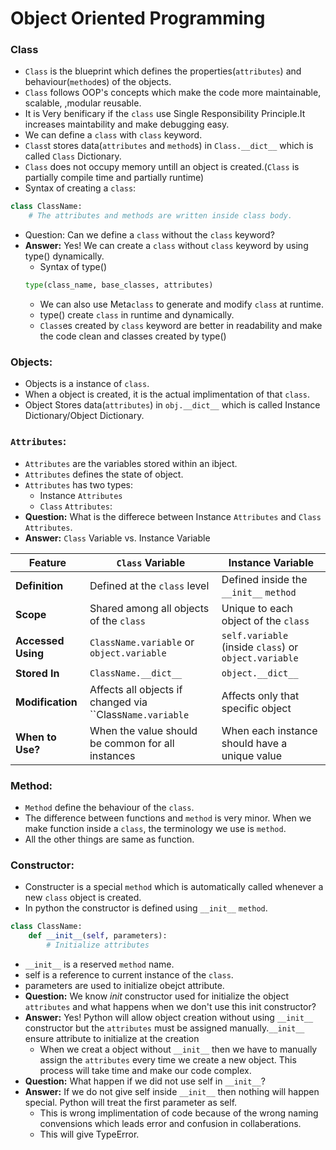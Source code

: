 # Object Oriented Programming

### Class
- `Class` is the blueprint which defines the properties(`attributes`) and behaviour(`method`es) of the objects.
- `Class` follows OOP's concepts which make the code more maintainable, scalable, ,modular reusable.
- It is Very benificary if the `class` use Single Responsibility Principle.It increases maintability and make debugging easy.
- We can define a `class` with `class` keyword.
- `Class`t stores data(`attributes` and `method`s) in `Class.__dict__` which is called `Class` Dictionary.
- `Class` does not occupy memory untill an object is created.(`Class` is partially compile time and partially runtime)
- Syntax of creating a `class`:
```python
class ClassName:
    # The attributes and methods are written inside class body.
```

- Question: Can we define a `class` without the `class` keyword?
- **Answer:** Yes! We can create a `class` without `class` keyword by using type() dynamically.
    - Syntax of type()
    ```python
    type(class_name, base_classes, attributes)
    ```
    - We can also use Meta`class` to generate and modify `class` at runtime.
    - type() create `class` in runtime and dynamically.
    - `Class`es created by `class` keyword are better in readability and make the code clean and classes created by type() 


### Objects:
- Objects is a instance of `class`.
- When a object is created, it is the actual implimentation of that `class`.
- Object Stores data(`attributes`) in `obj.__dict__` which is called Instance Dictionary/Object Dictionary.


### `Attributes`:
- `Attributes` are the variables stored within an ibject.
- `Attributes` defines the state of object.
- `Attributes` has two types:
    - Instance `Attributes`
    - `Class` `Attributes`:
- **Question:** What is the differece between Instance `Attributes` and `Class` `Attributes`.
- **Answer:** `Class` Variable vs. Instance Variable

| Feature       | `Class` Variable                                   | Instance Variable                                     |
|---------------|----------------------------------------------------|------------------------------------------------------|
| **Definition** | Defined at the `class` level                       | Defined inside the ``__init__`` `method`                   |
| **Scope**      | Shared among all objects of the `class`           | Unique to each object of the `class`                     |
| **Accessed Using** | `ClassName.variable` or `object.variable`     | `self.variable` (inside `class`) or `object.variable`   |
| **Stored In**   | `ClassName.__dict__`                             | `object.__dict__`                                      |
| **Modification**| Affects all objects if changed via ``Class`Name.variable` | Affects only that specific object                |
| **When to Use?**| When the value should be common for all instances | When each instance should have a unique value          |

### Method:
- `Method` define the behaviour of the `class`.
- The difference between functions and `method` is very minor. When we make function inside a `class`, the terminology we use is `method`.
- All the other things are same as function.

### Constructor:
- Constructer is a special `method` which is automatically called whenever a new `class` object is created.
- In python the constructor is defined using `__init__` `method`.
```python
class ClassName:
    def __init__(self, parameters):
        # Initialize attributes
```
- `__init__` is a reserved `method` name.
- self is a reference to current instance of the `class`.
- parameters are used to initialize obejct attribute.
- **Question:** We know _init_ constructor used for initialize the object `attributes` and what happens when we don't use this init constructor?
- **Answer:** Yes! Python will allow object creation without using `__init__` constructor but the `attributes` must be assigned manually.`__init__` ensure attribute to initialize at the creation
    - When we creat a object without `__init__` then we have to manually assign the `attributes` every time we create a new object. This process will take time and make our code complex.
- **Question:** What happen if we did not use self in  `__init__`?
- **Answer:** If we do not give self inside `__init__` then nothing will happen special. Python will treat the first parameter as self.
    - This is wrong implimentation of code because of the wrong naming convensions which leads error and confusion in collaberations.
    - This will give TypeError.


